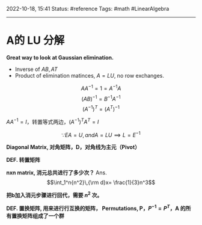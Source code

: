 2022-10-18, 15:41
Status: #reference
Tags: #math #LinearAlgebra

---

# A的 LU 分解

**Great way to look at Gaussian elimination.**

- Inverse of $AB, A{T}$
- Product of elimination matinces, $A=LU$, no row exchanges.

$$AA^{-1}=1=A^{-1}A$$
$$(AB)^{-1}=B^{-1}A^{-1}$$
$$(A^{-1})^{T}=(A^T)^{-1}$$

$AA^{-1}=I$，转置等式两边，$(A^{-1})^TA^T=I$

$$\because EA=U, and A=LU \implies L=E^{-1}$$

**Diagonal Matrix, 对角矩阵，D，对角线为主元（Pivot）**

**DEF. 转置矩阵**

**nxn matrix, 消元总共进行了多少次？**
Ans.
$$\int_1^n{n^2}\,{\rm d}x= \frac{1}{3}n^3$$

**把b加入消元步骤进行回代，需要 $n^2$ 次。**

**DEF. 置换矩阵, 用来进行行互换的矩阵， Permutations,  P，$P^{-1}=P^T$，A 的所有置换矩阵组成了一个群**
